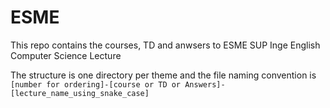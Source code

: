 # ESME

This repo contains the courses, TD and anwsers to ESME SUP Inge English Computer Science Lecture 

The structure is one directory per theme and the file naming convention is `[number for ordering]-[course or TD or Answers]-[lecture_name_using_snake_case]`

